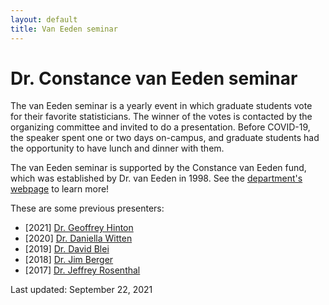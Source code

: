 ```yaml
---
layout: default
title: Van Eeden seminar
---
```


# Dr. Constance van Eeden seminar

The van Eeden seminar is a yearly event in which graduate students
vote for their favorite statisticians.
The winner of the votes is contacted by the organizing committee and invited
to do a presentation.
Before COVID-19, the speaker spent one or two days on-campus,
and graduate students had the opportunity to have lunch and dinner with them.

The van Eeden seminar is supported by the Constance van Eeden fund,
which was established by Dr. van Eeden in 1998.
See the [department's webpage](https://www.stat.ubc.ca/constance-van-eeden-fund)
to learn more!

These are some previous presenters:
- [2021] [Dr. Geoffrey Hinton](https://www.cs.toronto.edu/~hinton/)
- [2020] [Dr. Daniella Witten](https://www.danielawitten.com/)
- [2019] [Dr. David Blei](http://www.cs.columbia.edu/~blei/)
- [2018] [Dr. Jim Berger](https://www2.stat.duke.edu/~berger/)
- [2017] [Dr. Jeffrey Rosenthal](http://probability.ca/jeff/)

Last updated: September 22, 2021
